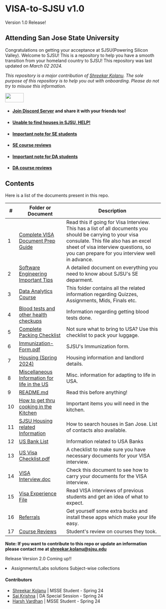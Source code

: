# VISA-to-SJSU  v1.0
Version 1.0 Release!       

## Attending San Jose State University
Congratulations on getting your acceptance at SJSU(Powering Silicon Valley). Welcome to SJSU! This is a repository to help you have a smooth transition from your homeland country to SJSU! This repository was last updated on _March 02 2024._

*This repository is a major contribution of [Shreekar Kolanu]((https://github.com/Skillz619/VISA-to-SJSU)). The sole purpose of this repository is to help you out with onboarding. Please do not try to misuse this information.* 





<img src= "https://media.giphy.com/media/RKKPOi4piK6CUXiUj7/giphy.gif" width="60" height="30">
 
- #### [Join Discord Server]() and share it with your friends too!
- #### [Unable to find houses in SJSU, HELP!]()
- #### [Important note for SE students]()
- #### [SE course reviews]()
- #### [Important note for DA students]()
- #### [DA course reviews]()



## Contents

Here is a list of the documents present in this repo. 

|#| Folder or Document                                                          | Description
|-|-----------------------------------------------------------------------------|-------------
|1|[Complete VISA Document Prep Guide]()                           | Read this if going for Visa Interview. This has a list of all documents you should be carrying to your visa consulate. This file also has an excel sheet of visa interview questions, so you can prepare for you interview well in advance.
|2|[Software Engineering Important Tips ]()                                             | A detailed document on everything you need to know about SJSU's SE deparment.
|3|[Data Analytics Course]()                        | This folder contains all the related information regarding Quizzes, Assignments, Mids, Finals etc.
|4|[Blood tests and other health checkups]()                 | Information regarding getting blood tests done.
|5|[Complete Packing Checklist ]()                             | Not sure what to bring to USA? Use this checklist to pack your luggage.
|6|[Immunization-Form.pdf]()                                                   | SJSU's Immunization form.
|7|[Housing (Spring 2024) ]()                                 | Housing information and landlord details.
|8|[Miscellaneous Information for life in the US]()           | Misc. information for adapting to life in USA.
|9|[README.md](")                                                                   | Read this before anything!
|10|[How to get thru cooking in the Kitchen]()                       | Important items you will need in the kitchen.
|11|[SJSU Housing related Information](")                       | How to search houses in San Jose. List of contacts also available.
|12|[US Bank List ]()                                          | Information related to USA Banks
|13|[US Visa Checklist.pdf]()                                                       | A checklist to make sure you have necessary documents for your VISA interview.
|14|[VISA Interview.doc]()                                                          | Check this document to see how to carry your documents for the VISA interview.
|15|[Visa Experience File](")                                          | Read VISA interviews of previous students and get an idea of what to expect.
|16|[Referrals](Referrals.md)                                          | Get yourself some extra bucks and install these apps which make your life easy.
|17| [Course Reviews](https://github.com/Skillz619/VISA-to-SJSU/blob/main/Course%20Reviews/SE-review.md)                | Student's review on courses they took.


**Note: If you want to contribute to this repo or update an information please contact me at shreekar.kolanu@sjsu.edu**

Release Version 2.0 Coming up!!
<li>Assignments/Labs solutions Subject-wise collections</li>

#### Contributors
- [Shreekar Kolanu](https://www.linkedin.com/in/shreekar-kolanu/)          | MSSE Student - Spring 24
- [Sai Krishna](https://www.linkedin.com/in/sai-krishna-kathika-145bb514a/)          | DA Special Session - Spring 24
- [Harsh Vardhan](https://www.linkedin.com/in/harsh-vardhan-ande/)          | MSSE Student - Spring 24
</br>
